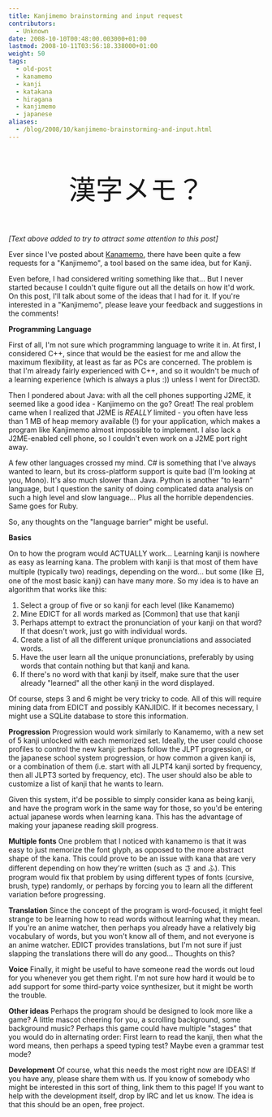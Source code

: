 ```yaml
---
title: Kanjimemo brainstorming and input request
contributors:
  - Unknown
date: 2008-10-10T00:48:00.003000+01:00
lastmod: 2008-10-11T03:56:18.338000+01:00
weight: 50
tags:
  - old-post
  - kanamemo
  - kanji
  - katakana
  - hiragana
  - kanjimemo
  - japanese
aliases:
  - /blog/2008/10/kanjimemo-brainstorming-and-input.html
---
```


<p style="font-size:40pt;text-align: center;">漢字メモ？</p>

*\[Text above added to try to attract some attention to this post\]*

Ever since I've posted about [Kanamemo](/blog/2008-07-24-kanamemo_a_tool_for_the_apprentice_weeaboo/), there have been quite a few requests for a "Kanjimemo", a tool based on the same idea, but for Kanji.

Even before, I had considered writing something like that... But I never started because I couldn't quite figure out all the details on how it'd work. On this post, I'll talk about some of the ideas that I had for it. If you're interested in a "Kanjimemo", please leave your feedback and suggestions in the comments!

**Programming Language**

First of all, I'm not sure which programming language to write it in. At first, I considered C++, since that would be the easiest for me and allow the maximum flexibility, at least as far as PCs are concerned. The problem is that I'm already fairly experienced with C++, and so it wouldn't be much of a learning experience (which is always a plus :)) unless I went for Direct3D.

Then I pondered about Java: with all the cell phones supporting J2ME, it seemed like a good idea - Kanjimemo on the go? Great! The real problem came when I realized that J2ME is *REALLY* limited - you often have less than 1 MB of heap memory available (!) for your application, which makes a program like Kanjimemo almost impossible to implement. I also lack a J2ME-enabled cell phone, so I couldn't even work on a J2ME port right away.

A few other languages crossed my mind. C# is something that I've always wanted to learn, but its cross-platform support is quite bad (I'm looking at you, Mono). It's also much slower than Java. Python is another "to learn" language, but I question the sanity of doing complicated data analysis on such a high level and slow language... Plus all the horrible dependencies. Same goes for Ruby.

So, any thoughts on the "language barrier" might be useful.

**Basics**

On to how the program would ACTUALLY work... Learning kanji is nowhere as easy as learning kana. The problem with kanji is that most of them have multiple (typically two) readings, depending on the word... but some (like 日, one of the most basic kanji) can have many more. So my idea is to have an algorithm that works like this:

1. Select a group of five or so kanji for each level (like Kanamemo)
1. Mine EDICT for all words marked as \[Common\] that use that kanji
1. Perhaps attempt to extract the pronunciation of your kanji on that word? If that doesn't work, just go with individual words.
1. Create a list of all the different unique pronunciations and associated words.
1. Have the user learn all the unique pronunciations, preferably by using words that contain nothing but that kanji and kana.
1. If there's no word with that kanji by itself, make sure that the user already "learned" all the other kanji in the word displayed.

Of course, steps 3 and 6 might be very tricky to code. All of this will require mining data from EDICT and possibly KANJIDIC. If it becomes necessary, I might use a SQLite database to store this information.

**Progression**
Progression would work similarly to Kanamemo, with a new set of 5 kanji unlocked with each memorized set. Ideally, the user could choose profiles to control the new kanji: perhaps follow the JLPT progression, or the japanese school system progression, or how common a given kanji is, or a combination of them (i.e. start with all JLPT4 kanji sorted by frequency, then all JLPT3 sorted by frequency, etc). The user should also be able to customize a list of kanji that he wants to learn.

Given this system, it'd be possible to simply consider kana as being kanji, and have the program work in the same way for those, so you'd be entering actual japanese words when learning kana. This has the advantage of making your japanese reading skill progress.

**Multiple fonts**
One problem that I noticed with kanamemo is that it was easy to just memorize the font glyph, as opposed to the more abstract shape of the kana. This could prove to be an issue with kana that are very different depending on how they're written (such as さ and ふ). This program would fix that problem by using different types of fonts (cursive, brush, type) randomly, or perhaps by forcing you to learn all the different variation before progressing.

**Translation**
Since the concept of the program is word-focused, it might feel strange to be learning how to read words without learning what they mean. If you're an anime watcher, then perhaps you already have a relatively big vocabulary of words, but you won't know all of them, and not everyone is an anime watcher. EDICT provides translations, but I'm not sure if just slapping the translations there will do any good... Thoughts on this?

**Voice**
Finally, it might be useful to have someone read the words out loud for you whenever you get them right. I'm not sure how hard it would be to add support for some third-party voice synthesizer, but it might be worth the trouble.

**Other ideas**
Perhaps the program should be designed to look more like a game? A little mascot cheering for you, a scrolling background, some background music? Perhaps this game could have multiple "stages" that you would do in alternating order: First learn to read the kanji, then what the word means, then perhaps a speed typing test? Maybe even a grammar test mode?

**Development**
Of course, what this needs the most right now are IDEAS! If you have any, please share them with us. If you know of somebody who might be interested in this sort of thing, link them to this page! If you want to help with the development itself, drop by IRC and let us know. The idea is that this should be an open, free project.
